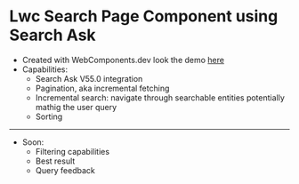 # Lwc Search Page Component using Search Ask


* Created with WebComponents.dev look the demo [here](https://webcomponents.dev/view/v2uGeZ8rLZnAmVx84RZS)
* Capabilities:
  * Search Ask V55.0 integration
  * Pagination, aka incremental fetching
  * Incremental search: navigate through searchable entities potentially mathig the user query
  * Sorting
----
* Soon:
  * Filtering capabilities
  * Best result
  * Query feedback